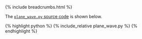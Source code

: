 {% include breadcrumbs.html %}

The [`plane_wave.py` source code](plane_wave.py) is shown below.
<p></p>

{% highlight python %}
{% include_relative plane_wave.py %}
{% endhighlight %}

